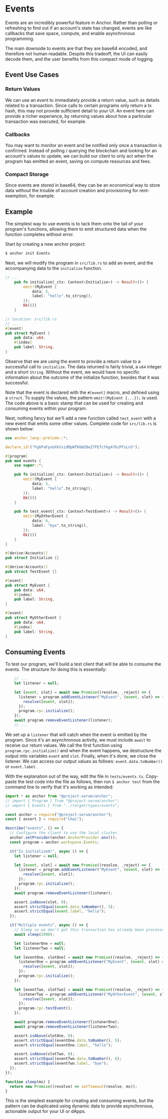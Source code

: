# Events

Events are an incredibly powerful feature in Anchor. Rather than polling or refreshing to
find out if an account's state has changed, events are like callbacks that save space, compute,
and enable asynchronous programming.

The main downside to events are that they are base64 encoded, and therefore not human readable.
Despite this tradeoff, the UI can easily decode them, and the user benefits from this 
compact mode of logging.


## Event Use Cases

### Return Values
We can use an event to immediately provide a return value, such as details related
to a transaction. Since calls to certain programs only return a tx hash, this may not provide sufficient detail to your UI. An event here can provide a richer experience, by returning values about how a particular transaction was executed, for example.

### Callbacks
 You may want to monitor an event and be notified only once a transaction is confirmed.
Instead of polling / querying the blockchain and looking for an account's values to update, we can build our client to only act when the program has emitted an event, saving on compute resources and fees.

### Compact Storage 
Since events are stored in base64, they can be an economical way to store data
without the trouble of account creation and provisioning for rent-exemption, for example.

## Example

The simplest way to use events is to tack them onto the tail of your program's functions, allowing them to emit
structured data when the function completes without error. 

Start by creating a new anchor project:
```bash
$ anchor init Events
```

Next, we will modify the program in `src/lib.rs` to add an event, and the accompanying data to the `initialize`
function.
```rust
// ...
    pub fn initialize(_ctx: Context<Initialize>) -> Result<()> {
        emit!(MyEvent {
            data: 5,
            label: "hello".to_string(),
        });
        Ok(())
    }

// location: src/lib.rs
// ...
#[event]
pub struct MyEvent {
    pub data: u64,
    #[index]
    pub label: String,
}

```

Observe that we are using the event to provide a return value to a successful call to `initialize`.
The data returned is fairly trivial, a `u64` integer and a short `String`. Without the event, we would have no specific information about the outcome of the initialize function, besides that it was successful.

Note that the event is declared with the `#[event]` macro, and defined using a `struct`. To supply the values,
the pattern `emit!(MyEvent {...});` is used. The code above is a basic stamp that can be used for creating and consuming events within your program.

Next, nothing fancy but we'll add a new function called `test_event` with a new event that emits some other values. Complete code for `src/lib.rs` is shown below:

```rust
use anchor_lang::prelude::*;

declare_id!("Fg6PaFpoGXkYsidMpWTK6W2BeZ7FEfcYkg476zPFsLnS");

#[program]
pub mod events {
    use super::*;

    pub fn initialize(_ctx: Context<Initialize>) -> Result<()> {
        emit!(MyEvent {
            data: 5,
            label: "hello".to_string(),
        });
        Ok(())
    }

    pub fn test_event(_ctx: Context<TestEvent>) -> Result<()> {
        emit!(MyOtherEvent {
            data: 6,
            label: "bye".to_string(),
        });
        Ok(())
    }
}

#[derive(Accounts)]
pub struct Initialize {}

#[derive(Accounts)]
pub struct TestEvent {}

#[event]
pub struct MyEvent {
    pub data: u64,
    #[index]
    pub label: String,
}

#[event]
pub struct MyOtherEvent {
    pub data: u64,
    #[index]
    pub label: String,
}
```

## Consuming Events

To test our program, we'll build a test client that will be able to consume the events. The structure for doing this is essentially:
```javascript
    // ...
    let listener = null;

    let [event, slot] = await new Promise((resolve, _reject) => {
      listener = program.addEventListener("MyEvent", (event, slot) => {
        resolve([event, slot]);
      });
      program.rpc.initialize();
    });
    await program.removeEventListener(listener);
    // ...
```

We set up a `listener` that will catch when the event is emitted by the program. Since it's an asynchronous activity, we must include `await` to receive our return values. We call the first function using `program.rpc.initialize()` and when the event happens, we destructure the output into variables `event` and `slot`. Finally, when it's done, we close the listener. We can access our output values as follows: `event.data.toNumber()` or `event.label`.

With the explanation out of the way, edit the file in `tests/events.ts`. Copy-paste the test code into the file as follows, then run `$ anchor test` from the command line to verify that it's working as intended:

```javascript
import * as anchor from "@project-serum/anchor";
// import { Program } from "@project-serum/anchor";
// import { Events } from "../target/types/events";

const anchor = require("@project-serum/anchor");
const { assert } = require("chai");

describe("events", () => {
  // Configure the client to use the local cluster.
  anchor.setProvider(anchor.AnchorProvider.env());
  const program = anchor.workspace.Events;

  it("Is initialized!", async () => {
    let listener = null;

    let [event, slot] = await new Promise((resolve, _reject) => {
      listener = program.addEventListener("MyEvent", (event, slot) => {
        resolve([event, slot]);
      });
      program.rpc.initialize();
    });
    await program.removeEventListener(listener);

    assert.isAbove(slot, 0);
    assert.strictEqual(event.data.toNumber(), 5);
    assert.strictEqual(event.label, "hello");
  });

  it("Multiple events", async () => {
    // Sleep so we don't get this transaction has already been processed.
    await sleep(2000);

    let listenerOne = null;
    let listenerTwo = null;

    let [eventOne, slotOne] = await new Promise((resolve, _reject) => {
      listenerOne = program.addEventListener("MyEvent", (event, slot) => {
        resolve([event, slot]);
      });
      program.rpc.initialize();
    });

    let [eventTwo, slotTwo] = await new Promise((resolve, _reject) => {
      listenerTwo = program.addEventListener("MyOtherEvent", (event, slot) => {
        resolve([event, slot]);
      });
      program.rpc.testEvent();
    });

    await program.removeEventListener(listenerOne);
    await program.removeEventListener(listenerTwo);

    assert.isAbove(slotOne, 0);
    assert.strictEqual(eventOne.data.toNumber(), 5);
    assert.strictEqual(eventOne.label, "hello");

    assert.isAbove(slotTwo, 0);
    assert.strictEqual(eventTwo.data.toNumber(), 6);
    assert.strictEqual(eventTwo.label, "bye");
  });
});

function sleep(ms) {
  return new Promise((resolve) => setTimeout(resolve, ms));
}
```
This is the simplest example for creating and consuming events, but the pattern can be duplicated using dynamic data to provide asynchronous, actionable output for your UI or dApps.